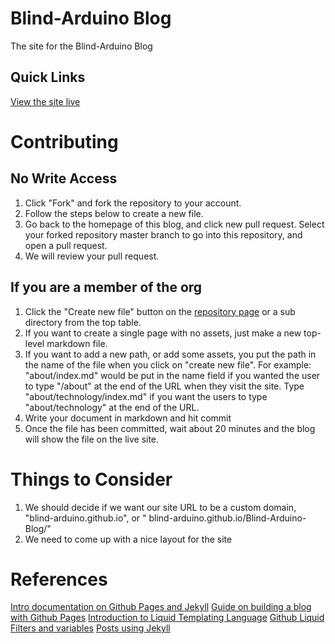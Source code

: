 # Blind-Arduino Blog
The site for the Blind-Arduino Blog

## Quick Links

[View the site live]( https://blind-arduino.github.io/Blind-Arduino-Blog/)


# Contributing
## No Write Access

1.	Click "Fork" and fork the repository to your account.
2.	Follow the steps below to create a new file.
3.	Go back to the homepage of this blog, and click new pull request. Select your forked repository master branch to go into this repository, and open a pull request.
4.	We will review your pull request.

## If you are a member of the org

1.	Click the "Create new file" button on the [repository page](https://github.com/Blind-Arduino/Blind-Arduino-Blog) or a sub directory from the top table.
2.	If you want to create a single page with no assets, just make a new top-level markdown file.
3.	If you want to add a new path, or add some assets, you put the path in the name of the file when you click on "create new file". For example: "about/index.md" would be put in the name field if you wanted the user to type "/about" at the end of the URL when they visit the site. Type "about/technology/index.md" if you want the users to type "about/technology" at the end of the URL.
4.	Write your document in markdown and hit commit
5.	Once the file has been committed, wait about 20 minutes and the blog will show the file on the live site.

# Things to Consider

1.	We should decide if we want our site URL to be a custom domain, "blind-arduino.github.io", or " blind-arduino.github.io/Blind-Arduino-Blog/"
2.	We need to come up with a nice layout for the site

# References

[Intro documentation on Github Pages and Jekyll](https://jekyllrb.com/docs/github-pages/)
[Guide on building a blog with Github Pages](https://www.smashingmagazine.com/2014/08/build-blog-jekyll-github-pages/)
[Introduction to Liquid Templating Language](https://shopify.github.io/liquid/basics/introduction/)
[Github Liquid Filters and variables](https://jekyllrb.com/docs/liquid/)
[Posts using Jekyll](https://jekyllrb.com/docs/posts/) 
